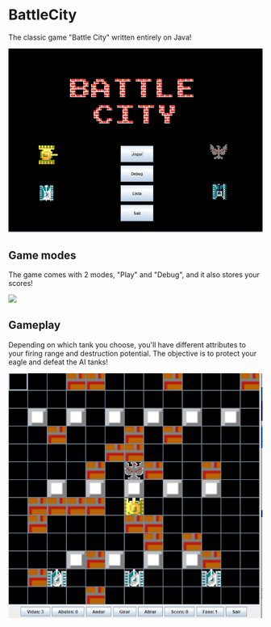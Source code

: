 # BattleCity
The classic game "Battle City" written entirely on Java!

![](imagem/README1.PNG)

## Game modes
The game comes with 2 modes, "Play" and "Debug", and it also stores your scores!

![](Images/README1.PNG)

## Gameplay
Depending on which tank you choose, you'll have different attributes to your firing range and destruction potential. The objective is to protect your eagle and defeat the AI tanks!

![](imagem/README2.PNG)



